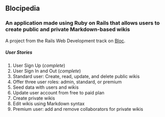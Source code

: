 ## Blocipedia
### An application made using Ruby on Rails that allows users to create public and private Markdown-based wikis

A project from the Rails Web Development track on [Bloc](http://bloc.io).

##### *User Stories*
1. User Sign Up (*complete*)
2. User Sign In and Out (*complete*)
3. Standard user: Create, read, update, and delete public wikis
4. Offer three user roles: admin, standard, or premium
5. Seed data with users and wikis
6. Update user account from free to paid plan
7. Create private wikis
8. Edit wikis using Markdown syntax
9. Premium user: add and remove collaborators for private wikis